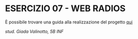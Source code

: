 # ESERCIZIO 07 - WEB RADIOS

È possibile trovare una guida alla realizzazione del progetto [qui]()

_stud. Giada Valinotto, 5B INF_
